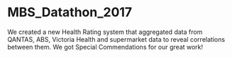 # MBS_Datathon_2017
We created a new Health Rating system that aggregated data from QANTAS, ABS, Victoria Health and supermarket data to reveal correlations between them. We got Special Commendations for our great work!
